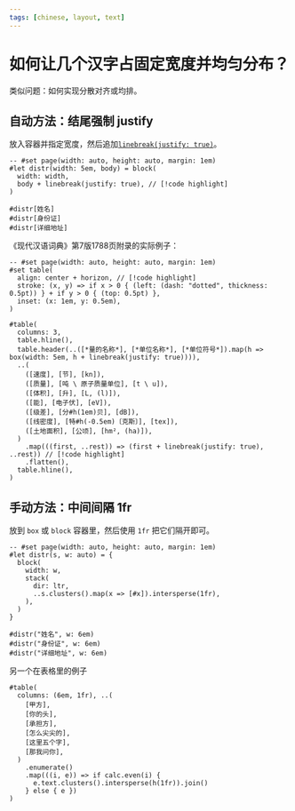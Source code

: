```yaml
---
tags: [chinese, layout, text]
---
```

# 如何让几个汉字占固定宽度并均匀分布？

类似问题：如何实现分散对齐或均排。

## 自动方法：结尾强制 justify

放入容器并指定宽度，然后追加[`linebreak(justify: true)`](https://typst.app/docs/reference/text/linebreak/#parameters-justify)。

```typst
-- #set page(width: auto, height: auto, margin: 1em)
#let distr(width: 5em, body) = block(
  width: width,
  body + linebreak(justify: true), // [!code highlight]
)

#distr[姓名]
#distr[身份证]
#distr[详细地址]
```

《现代汉语词典》第7版1788页附录的实际例子：

```typst
-- #set page(width: auto, height: auto, margin: 1em)
#set table(
  align: center + horizon, // [!code highlight]
  stroke: (x, y) => if x > 0 { (left: (dash: "dotted", thickness: 0.5pt)) } + if y > 0 { (top: 0.5pt) },
  inset: (x: 1em, y: 0.5em),
)

#table(
  columns: 3,
  table.hline(),
  table.header(..([*量的名称*], [*单位名称*], [*单位符号*]).map(h => box(width: 5em, h + linebreak(justify: true)))),
  ..(
    ([速度], [节], [kn]),
    ([质量], [吨 \ 原子质量单位], [t \ u]),
    ([体积], [升], [L, (l)]),
    ([能], [电子伏], [eV]),
    ([级差], [分#h(1em)贝], [dB]),
    ([线密度], [特#h(-0.5em)〔克斯〕], [tex]),
    ([土地面积], [公顷], [hm², (ha)]),
  )
    .map(((first, ..rest)) => (first + linebreak(justify: true), ..rest)) // [!code highlight]
    .flatten(),
  table.hline(),
)
```

## 手动方法：中间间隔 1fr

放到 `box` 或 `block` 容器里，然后使用 `1fr` 把它们隔开即可。

```typst
-- #set page(width: auto, height: auto, margin: 1em)
#let distr(s, w: auto) = {
  block(
    width: w,
    stack(
      dir: ltr,
      ..s.clusters().map(x => [#x]).intersperse(1fr),
    ),
  )
}

#distr("姓名", w: 6em)
#distr("身份证", w: 6em)
#distr("详细地址", w: 6em)
```

另一个在表格里的例子

```typst
#table(
  columns: (6em, 1fr), ..(
    [甲方],
    [你的头],
    [承担方],
    [怎么尖尖的],
    [这里五个字],
    [那我问你],
  )
    .enumerate()
    .map(((i, e)) => if calc.even(i) {
      e.text.clusters().intersperse(h(1fr)).join()
    } else { e })
)
```
